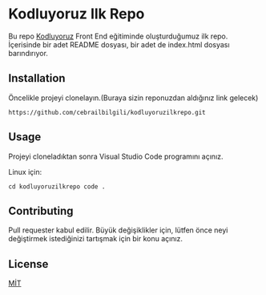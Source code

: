 # Kodluyoruz Ilk Repo


Bu repo [Kodluyoruz](https://www.kodluyoruz.org/) Front End eğitiminde oluşturduğumuz ilk repo. İçerisinde bir adet README dosyası, bir adet de index.html dosyası barındırıyor.

## Installation

Öncelikle projeyi clonelayın.(Buraya sizin reponuzdan aldığınız link gelecek)

`https://github.com/cebrailbilgili/kodluyoruzilkrepo.git`

## Usage

Projeyi cloneladıktan sonra Visual Studio Code programını açınız.

Linux için:

`cd kodluyoruzilkrepo
code .`
## Contributing

Pull requester kabul edilir. Büyük değişiklikler için, lütfen önce neyi değiştirmek istediğinizi tartışmak için bir konu açınız.

## License

[MİT](https://choosealicense.com/licenses/mit/)
